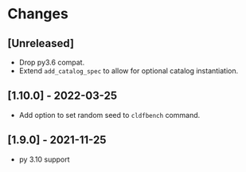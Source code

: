 # Changes

## [Unreleased]

- Drop py3.6 compat.
- Extend `add_catalog_spec` to allow for optional catalog instantiation.


## [1.10.0] - 2022-03-25

- Add option to set random seed to `cldfbench` command.


## [1.9.0] - 2021-11-25

- py 3.10 support

